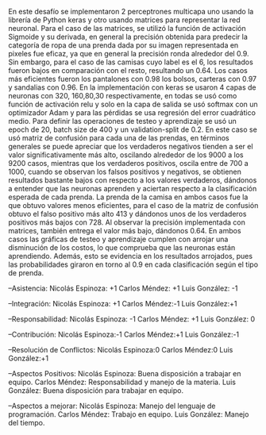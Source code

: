 En este desafío se implementaron 2 perceptrones multicapa uno usando la librería de Python keras y otro usando matrices para representar la red neuronal. Para el caso de las matrices, se utilizó la función de activación Sigmoide y su derivada, en general la precisión obtenida para predecir la categoría de ropa de una prenda dada por su imagen representada en pixeles fue eficaz, ya que en general la precisión ronda alrededor del 0.9. Sin embargo, para el caso de las camisas cuyo label es el 6, los resultados fueron bajos en comparación con el resto, resultando un 0.64. Los casos más eficientes fueron los pantalones con 0.98 los bolsos, carteras con 0.97 y sandalias con 0.96.
En la implementación con keras se usaron 4 capas de neuronas con 320, 160,80,30 respectivamente, en todas se usó como función de activación relu y solo en la capa de salida se usó softmax con un optimizador Adam y para las pérdidas se usa regresión del error cuadrático medio. Para definir las operaciones de testeo y aprendizaje se usó un epoch de 20, batch size de 400 y un validation-split de 0.2. En este caso se usó matriz de confusión para cada una de las prendas, en términos generales se puede apreciar que los verdaderos negativos tienden a ser el valor significativamente más alto, oscilando alrededor de los 9000 a los 9200 casos, mientras que los verdaderos positivos, oscila entre de 700 a 1000, cuando se observan los falsos positivos y negativos, se obtienen resultados bastante bajos con respecto a los valores verdaderos, dándonos a entender que las neuronas aprenden y aciertan respecto a la clasificación esperada de cada prenda.
La prenda de la camisa en ambos casos fue la que obtuvo valores menos eficientes, para el caso de la matriz de confusión obtuvo el falso positivo más alto 413 y dándonos unos de los verdaderos positivos más bajos con 728. Al observar la precisión implementada con matrices, también entrega el valor más bajo, dándonos 0.64.
En ambos casos las gráficas de testeo y aprendizaje cumplen con arrojar una disminución de los costos, lo que comprueba que las neuronas están aprendiendo. Además, esto se evidencia en los resultados arrojados, pues las probabilidades giraron en torno al 0.9 en cada clasificación según el tipo de prenda.

–Asistencia: Nicolás Espinoza: +1 Carlos Méndez: +1 Luis González: -1

–Integración: Nicolás Espinoza: +1 Carlos Méndez:-1 Luis González:+1

–Responsabilidad: Nicolás Espinoza: -1 Carlos Méndez: +1 Luis González: 0

–Contribución: Nicolás Espinoza:-1 Carlos Méndez:+1 Luis González:-1

–Resolución de Conflictos: Nicolás Espinoza:0 Carlos Méndez:0 Luis González:+1

–Aspectos Positivos: Nicolás Espinoza: Buena disposición a trabajar en equipo. Carlos Méndez: Responsabilidad y manejo de la materia. Luis González: Buena disposición para trabajar en equipo.

–Aspectos a mejorar: Nicolás Espinoza: Manejo del lenguaje de programación. Carlos Méndez: Trabajo en equipo. Luis González: Manejo del tiempo.